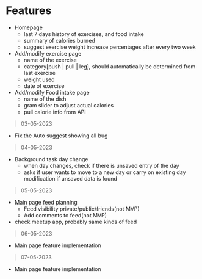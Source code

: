 # Features

- Homepage
  - last 7 days history of exercises, and food intake
  - summary of calories burned
  - suggest exercise weight increase percentages after every two week
- Add/modify exercise page
  - name of the exercise
  - category[push | pull | leg], should automatically be determined from last exercise
  - weight used
  - date of exercise
- Add/modify Food intake page
  - name of the dish
  - gram slider to adjust actual calories
  - pull calorie info from API

> 03-05-2023
- Fix the Auto suggest showing all bug

> 04-05-2023
- Background task day change
  - when day changes, check if there is unsaved entry of the day
  - asks if user wants to move to a new day or carry on existing day modification if unsaved data is found

> 05-05-2023
- Main page feed planning
  - Feed visibility private/public/friends(not MVP)
  - Add comments to feed(not MVP)
- check meetup app, probably same kinds of feed

> 06-05-2023
- Main page feature implementation

> 07-05-2023
- Main page feature implementation

